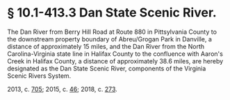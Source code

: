 # § 10.1-413.3 Dan State Scenic River.

<p>The Dan River from Berry Hill Road at Route 880 in Pittsylvania County to the downstream property boundary of Abreu/Grogan Park in Danville, a distance of approximately 15 miles, and the Dan River from the North Carolina-Virginia state line in Halifax County to the confluence with Aaron's Creek in Halifax County, a distance of approximately 38.6 miles, are hereby designated as the Dan State Scenic River, components of the Virginia Scenic Rivers System.</p><p>2013, c. <a href='http://lis.virginia.gov/cgi-bin/legp604.exe?131+ful+CHAP0705'>705</a>; 2015, c. <a href='http://lis.virginia.gov/cgi-bin/legp604.exe?151+ful+CHAP0046'>46</a>; 2018, c. <a href='http://lis.virginia.gov/cgi-bin/legp604.exe?181+ful+CHAP0273'>273</a>.</p>
